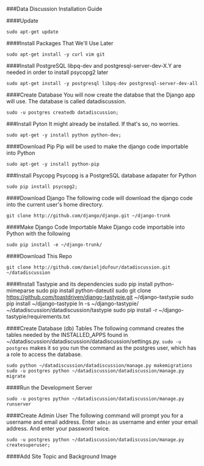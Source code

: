 ###Data Discussion Installation Guide

####Update
```
sudo apt-get update
```

####Install Packages That We'll Use Later
```
sudo apt-get install -y curl vim git
```

####Install PostgreSQL
libpq-dev and postgresql-server-dev-X.Y are needed in order to install psycopg2 later
```
sudo apt-get install -y postgresql libpq-dev postgresql-server-dev-all
```

####Create Database
You will now create the databse that the Django app will use.  The database is called datadiscussion.
```
sudo -u postgres createdb datadiscussion;
```


###Install Pyton
It might already be installed.  If that's so, no worries.
```
sudo apt-get -y install python python-dev;
```

####Download Pip
Pip will be used to make the django code importable into Python
```
sudo apt-get -y install python-pip
```

###Install Psycopg
Psycopg is a PostgreSQL database adapater for Python
```
sudo pip install psycopg2;
```

####Download Django
The following code will download the django code into the current user's home directory. 
```
git clone http://github.com/django/django.git ~/django-trunk
```

####Make Django Code Importable
Make Django code importable into Python with the following
```
sudo pip install -e ~/django-trunk/
```

####Download This Repo
```
git clone http://github.com/danieljdufour/datadiscussion.git ~/datadiscussion
```

####Install Tastypie and its dependencies
sudo pip install python-mimeparse
sudo pip install python-dateutil
sudo git clone https://github.com/toastdriven/django-tastypie.git ~/django-tastypie
sudo pip install ~/django-tastypie
ln -s ~/django-tastypie/ ~/datadiscussion/datadiscussion/tastypie
sudo pip install -r ~/django-tastypie/requirements.txt

####Create Database (db) Tables
The following command creates the tables needed by the INSTALLED_APPS found in ~/datadiscussion/datadiscussion/datadiscussion/settings.py.  ```sudo -u postgres``` makes it so you run the command as the postgres user, which has a role to access the database. 
```
sudo python ~/datadiscussion/datadiscussion/manage.py makemigrations
sudo -u postgres python ~/datadiscussion/datadiscussion/manage.py migrate
```

####Run the Development Server
```
sudo -u postgres python ~/datadiscussion/datadiscussion/manage.py runserver
```

####Create Admin User
The following command will prompt you for a username and email address.
Enter ```admin``` as username and enter your email address.
And enter your password twice.
```
sudo -u postgres python ~/datadiscussion/datadiscussion/manage.py createsuperuser;
```

####Add Site Topic and Background Image
